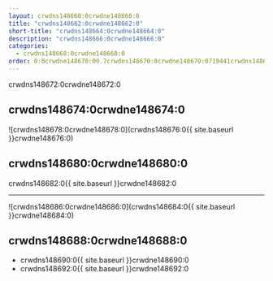 ```yaml
---
layout: crwdns148660:0crwdne148660:0
title: "crwdns148662:0crwdne148662:0"
short-title: "crwdns148664:0crwdne148664:0"
description: "crwdns148666:0crwdne148666:0"
categories:
  - crwdns148668:0crwdne148668:0
order: 0:0crwdne148670:09.7crwdns148670:0crwdne148670:0719441crwdns148670:0crwdne148670:0
---
```

crwdns148672:0crwdne148672:0

## crwdns148674:0crwdne148674:0

![crwdns148678:0crwdne148678:0](crwdns148676:0{{ site.baseurl }}crwdne148676:0)

## crwdns148680:0crwdne148680:0

crwdns148682:0{{ site.baseurl }}crwdne148682:0

<hr />

![crwdns148686:0crwdne148686:0](crwdns148684:0{{ site.baseurl }}crwdne148684:0)

## crwdns148688:0crwdne148688:0

- crwdns148690:0{{ site.baseurl }}crwdne148690:0 
- crwdns148692:0{{ site.baseurl }}crwdne148692:0